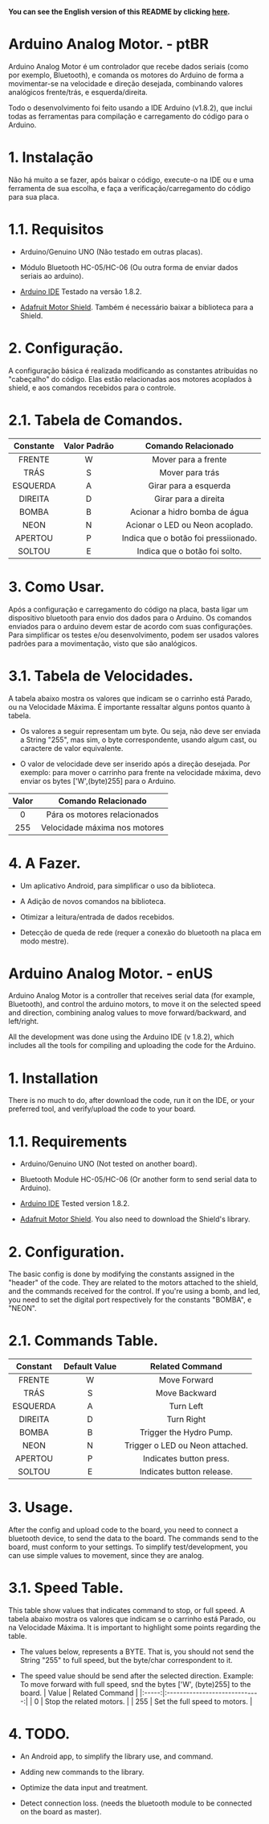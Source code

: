 **You can see the English version of this README by clicking [here](#arduino-analog-motor---enus).**


# Arduino Analog Motor. - ptBR

Arduino Analog Motor é um controlador que recebe dados seriais (como por exemplo, Bluetooth), e comanda os motores do Arduino de forma a movimentar-se na velocidade e direção desejada, combinando valores analógicos frente/trás, e esquerda/direita.

Todo o desenvolvimento foi feito usando a IDE Arduino (v1.8.2), que inclui todas as ferramentas para compilação e carregamento do código para o Arduino.

# 1. Instalação

Não há muito a se fazer, após baixar o código, execute-o na IDE ou e uma ferramenta de sua escolha, e faça a verificação/carregamento do código para sua placa.

# 1.1. Requisitos

* Arduino/Genuino UNO (Não testado em outras placas).

* Módulo Bluetooth HC-05/HC-06 (Ou outra forma de enviar dados seriais ao arduino).

* [Arduino IDE](https://www.arduino.cc/en/main/software) Testado na versão 1.8.2.


* [Adafruit Motor Shield](https://learn.adafruit.com/adafruit-motor-shield). Também é necessário baixar a biblioteca para a Shield.

<!-- 
* Diferente da maioria dos controladores bluetooth, esta API faz o uso de 2 bytes/caracteres por comando.
As direções (Frente, Trás, Esquerda e Direita), usam "Botão" + "Valor", para guiar os motores. Outras opções como um LED, por exemplo. usam "Botão" + "Estado"(Apertou/Soltou) para acionar alguma porta digital. -->

# 2. Configuração.
A configuração básica é realizada modificando as constantes atribuídas no "cabeçalho" do código.
Elas estão relacionadas aos motores acoplados à shield, e aos comandos recebidos para o controle.


# 2.1. Tabela de Comandos.

| Constante  | Valor Padrão | Comando Relacionado                  |
|:----------:|:------------:|:------------------------------------:|
| FRENTE     | W            | Mover para a frente                  |
| TRÁS       | S            | Mover para trás                      |
| ESQUERDA   | A            | Girar para a esquerda                |
| DIREITA    | D            | Girar para a direita                 |
| BOMBA      | B            | Acionar a hidro bomba de água        |
| NEON       | N            | Acionar o LED ou Neon acoplado.      |
| APERTOU    | P            | Indica que o botão foi pressiionado. |
| SOLTOU     | E            | Indica que o botão foi solto.        |


# 3. Como Usar.

Após a configuração e carregamento do código na placa, basta ligar um dispositivo bluetooth para envio dos dados para o Arduino. Os comandos enviados para o arduino devem estar de acordo com suas configurações. Para simplificar os testes e/ou desenvolvimento, podem ser usados valores padrões para a movimentação, visto que são analógicos.

# 3.1. Tabela de Velocidades.

A tabela abaixo mostra os valores que indicam se o carrinho está Parado, ou na Velocidade Máxima. É importante ressaltar alguns pontos quanto à tabela.

* Os valores a seguir representam um byte. Ou seja, não deve ser enviada a String "255", mas sim, o byte correspondente, usando algum cast, ou caractere de valor equivalente.

* O valor de velocidade deve ser inserido após a direção desejada. Por exemplo: para mover o carrinho
para frente na velocidade máxima, devo enviar os bytes ['W',(byte)255] para o Arduino.

| Valor | Comando Relacionado           |
|:-----:|:-----------------------------:|
| 0     | Pára os motores relacionados  |
| 255   | Velocidade máxima nos motores |

# 4. A Fazer.

* Um aplicativo Android, para simplificar o uso da biblioteca.

* A Adição de novos comandos na biblioteca.

* Otimizar a leitura/entrada de dados recebidos.

* Detecção de queda de rede (requer a conexão do bluetooth na placa em modo mestre).


# Arduino Analog Motor. - enUS

Arduino Analog Motor is a controller that receives serial data (for example, Bluetooth), and control the arduino motors, to move it on the selected speed and direction, combining analog values to move forward/backward, and left/right.

All the development was done using the Arduino IDE (v 1.8.2), which includes all the tools for compiling and uploading the code for the Arduino.

# 1. Installation


There is no much to do, after download the code, run it on the IDE, or your preferred tool, and verify/upload the code to your board.

# 1.1. Requirements

* Arduino/Genuino UNO (Not tested on another board).

* Bluetooth Module HC-05/HC-06 (Or another form to send serial data to Arduino).

* [Arduino IDE](https://www.arduino.cc/en/main/software) Tested version 1.8.2.


* [Adafruit Motor Shield](https://learn.adafruit.com/adafruit-motor-shield). You also need to download the Shield's library.

<!--
* Unlike most bluetooth controllers, this API makes use of 2 bytes / characters per command.
The directions (Front, Back, Left and Right) use "Button" + "Value" to guide the engines. Other options such as an LED, for example. Use "Button" + "Status" (pressed / released) to trigger any digital ports. -->

# 2. Configuration.
The basic config is done by  modifying the constants assigned in the "header" of the code.
They are related to the motors attached to the shield, and the commands received for the control.
If you're using a bomb, and led, you need to set the digital port respectively for the constants "BOMBA", e "NEON".


# 2.1. Commands Table.

| Constant | Default Value | Related Command                |
|:--------:|:------------:|:-------------------------------:|
| FRENTE   | W            | Move Forward                    |
| TRÁS     | S            | Move Backward                   |
| ESQUERDA | A            | Turn Left                       |
| DIREITA  | D            | Turn Right                      |
| BOMBA    | B            | Trigger the Hydro Pump.         |
| NEON     | N            | Trigger o LED ou Neon attached. |
| APERTOU  | P            | Indicates button press.         |
| SOLTOU   | E            | Indicates button release.       |


# 3. Usage.

After the config and upload code to the board, you need to connect a bluetooth device, to send the data to the board. The commands send to the board, must conform to your settings. To simplify test/development, you can use simple values to movement, since they are analog.

# 3.1. Speed Table.

This table show values that indicates command to stop, or full speed. 
A tabela abaixo mostra os valores que indicam se o carrinho está Parado, ou na Velocidade Máxima. It is important to highlight some points regarding the table.

* The values below, represents a BYTE. That is, you should not send the String "255" to full speed, but the byte/char correspondent to it.

* The speed value should be send after the selected direction. Example: To move forward with full speed,
snd the bytes ['W', (byte)255] to the board.
| Value | Related Command               |
|:-----:|:-----------------------------:|
| 0     | Stop the related motors.      |
| 255   | Set the full speed to motors. |

# 4. TODO.

* An Android app, to simplify the library use, and command.

* Adding new commands to the library.

* Optimize the data input and treatment.

* Detect connection loss. (needs the bluetooth module to be connected on the board as master).
